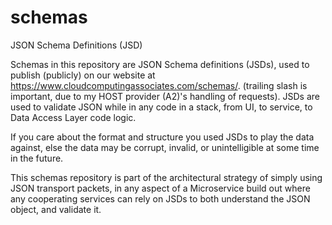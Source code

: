 # schemas
JSON Schema Definitions (JSD)

Schemas in this repository are JSON Schema definitions (JSDs), used to publish (publicly) on our website at https://www.cloudcomputingassociates.com/schemas/. (trailing slash is important, due to my HOST provider (A2)'s handling of requests).
JSDs are used to validate JSON while in any code in a stack, from UI, to service, to Data Access Layer code logic.    

If you care about the format and structure you used JSDs to play the data against, else the data may be corrupt, invalid, or unintelligible at some time in the future.   

This schemas repository is part of the architectural strategy of simply using JSON transport packets, in any aspect of a Microservice build out where any cooperating services can rely on JSDs to both understand the JSON object, and validate it.

